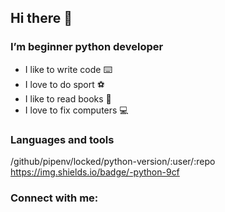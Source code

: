 ## Hi there 👋
### I’m beginner python developer
- I like to write code :keyboard:
- I love to do sport 	:soccer:
- I like to read books :open_book:
- I love to fix computers :computer:

### Languages and tools
/github/pipenv/locked/python-version/:user/:repo
https://img.shields.io/badge/-python-9cf

<!--
**margoloko/margoloko** is a ✨ _special_ ✨ repository because its `README.md` (this file) appears on your GitHub profile.

Here are some ideas to get you started:

- 🔭 I’m currently working on ...
- 🌱 I’m currently learning ...
- 👯 I’m looking to collaborate on ...
- 🤔 I’m looking for help with ...
- 💬 Ask me about ...
- 📫 How to reach me: ...
- 😄 Pronouns: ...
- ⚡ Fun fact: ...
-->

### Connect with me:
[telegram]:
[instagram]:https://www.instagram.com/margoloko1
